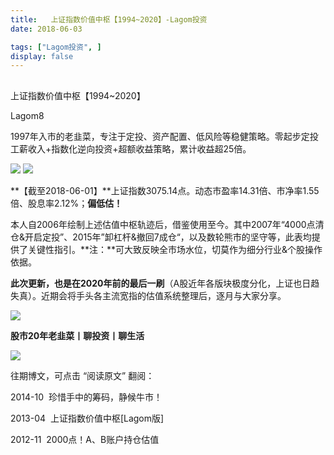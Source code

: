 ```yaml
---
title:   上证指数价值中枢【1994~2020】-Lagom投资
date: 2018-06-03

tags: ["Lagom投资", ]
display: false
---
```



## 



上证指数价值中枢【1994~2020】




Lagom8




1997年入市的老韭菜，专注于定投、资产配置、低风险等稳健策略。零起步定投工薪收入+指数化逆向投资+超额收益策略，累计收益超25倍。




<img class="" data-copyright="0" data-ratio="0.05776173285198556" data-s="300,640" src="https://mmbiz.qpic.cn/mmbiz_png/ZB4WjgjLjJW3KtDibicU3BB1HNQ9lDS2M5oGRnchkNPRzYsc0Ua6CIu7rZH3vAficcBEPYHU9ZTPqkic1sicT8CaxQQ/640?wx_fmt=png" data-type="png" data-w="554" style=""/>

<img class="" data-copyright="0" data-ratio="0.625" data-s="300,640" src="https://mmbiz.qpic.cn/mmbiz_png/ZB4WjgjLjJVnHTT9abKek5lVibhzIk5jNOhFKozua8dNSvXJzZbmYqPlnA5L4Wy6hVB4fURLZXvRB6Cm4H73GOQ/640?wx_fmt=png" data-type="png" data-w="640" style=""/>

**【截至2018-06-01】**上证指数3075.14点。动态市盈率14.31倍、市净率1.55倍、股息率2.12%；**偏低估！**



本人自2006年绘制上述估值中枢轨迹后，借鉴使用至今。其中2007年“4000点清仓&amp;开启定投”、2015年”卸杠杆&amp;撤回7成仓“，以及数轮熊市的坚守等，此表均提供了关键性指引。**注：**可大致反映全市场水位，切莫作为细分行业&amp;个股操作依据。



**此次更新，也是在2020年前的最后一刷**（A股近年各版块极度分化，上证也日趋失真）。近期会将手头各主流宽指的估值系统整理后，逐月与大家分享。





<img class="" data-copyright="0" data-ratio="0.05776173285198556" data-s="300,640" src="https://mmbiz.qpic.cn/mmbiz_png/ZB4WjgjLjJW3KtDibicU3BB1HNQ9lDS2M5oGRnchkNPRzYsc0Ua6CIu7rZH3vAficcBEPYHU9ZTPqkic1sicT8CaxQQ/640?wx_fmt=png" data-type="png" data-w="554" style=""/>

**股市20年老韭菜丨聊投资丨聊生活**

<img class="" data-copyright="0" data-ratio="0.390625" data-s="300,640" src="https://mmbiz.qpic.cn/mmbiz_png/ZB4WjgjLjJW3KtDibicU3BB1HNQ9lDS2M5AHEoeiaz0dQ4NfIRjBMuXvyJn8dXWm7ftklb0xqheiaMia0zbkyMJiaKzA/640?wx_fmt=png" data-type="png" data-w="640"/>



往期博文，可点击 “阅读原文” 翻阅：

2014-10&nbsp; 珍惜手中的筹码，静候牛市！

2013-04&nbsp; 上证指数价值中枢[Lagom版]&nbsp;

2012-11&nbsp; 2000点！A、B账户持仓估值